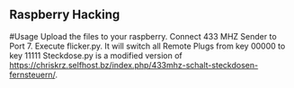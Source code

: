 ## Raspberry Hacking
#Usage
Upload the files to your raspberry. Connect 433 MHZ Sender to Port 7.
Execute flicker.py. It will switch all Remote Plugs from key 00000 to key 11111
Steckdose.py is a modified version of https://chriskrz.selfhost.bz/index.php/433mhz-schalt-steckdosen-fernsteuern/.

